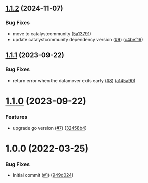 ## [1.1.2](https://github.com/catalystcommunity/data-mover-core/compare/v1.1.1...v1.1.2) (2024-11-07)


### Bug Fixes

* move to catalystcommunity ([5a13791](https://github.com/catalystcommunity/data-mover-core/commit/5a13791b7385261784987d47f79da03be84ee30f))
* update catalystcommunity dependency version ([#9](https://github.com/catalystcommunity/data-mover-core/issues/9)) ([c4bef16](https://github.com/catalystcommunity/data-mover-core/commit/c4bef16c51aac69c2155fc166cf088a47b1f40e2))

## [1.1.1](https://github.com/catalystcommunity/data-mover-core/compare/v1.1.0...v1.1.1) (2023-09-22)


### Bug Fixes

* return error when the datamover exits early ([#8](https://github.com/catalystcommunity/data-mover-core/issues/8)) ([a145a90](https://github.com/catalystcommunity/data-mover-core/commit/a145a9001d3bf1abade4463e5b1a4b26e311d806))

# [1.1.0](https://github.com/catalystcommunity/data-mover-core/compare/v1.0.0...v1.1.0) (2023-09-22)


### Features

* upgrade go version ([#7](https://github.com/catalystcommunity/data-mover-core/issues/7)) ([32458b4](https://github.com/catalystcommunity/data-mover-core/commit/32458b48f87565d2327488dbbf904ebfb5ecdbdf))

# 1.0.0 (2022-03-25)


### Bug Fixes

* Initial commit ([#1](https://github.com/catalystcommunity/data-mover-core/issues/1)) ([949d024](https://github.com/catalystcommunity/data-mover-core/commit/949d0240970b7c109803adcbde5534a9571f9829))

